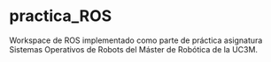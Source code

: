 # practica_ROS
Workspace de ROS implementado como parte de práctica asignatura Sistemas Operativos de Robots del Máster de Robótica de la UC3M.
